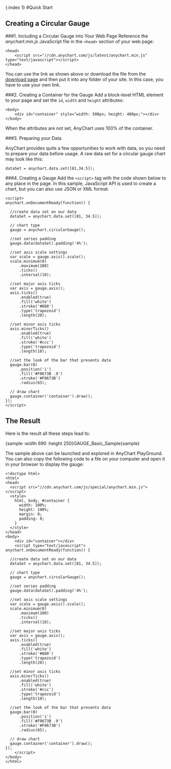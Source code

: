 {:index 1}
#Quick Start

## Creating a Circular Gauge
###1. Including a Circular Gauge into Your Web Page
Reference the _anychart.min.js_ JavaScript file in the `<head>` section of your web page: 

```
<head>
    <script src="//cdn.anychart.com/js/latest/anychart.min.js" type="text/javascript"></script> 
</head>
```

You can use the link as shown above or download the file from the [download page](../Quick_Start/Downloading_AnyChart) and then put it into any folder of your site. In this case, you have to use your own link.

###2. Creating a Container for the Gauge
Add a block-level HTML element to your page and set the `id`, `width` and `height` attributes:

```
<body>
    <div id="container" style="width: 500px; height: 400px;"></div>
</body>
```
When the attributes are not set, AnyChart uses 100% of the container.

###3. Preparing your Data

AnyChart provides quite a few opportunities to work with data, so you need to prepare your data before usage. A raw data set for a circular gauge chart may look like this:

```
dataSet = anychart.data.set([81,34.5]);
```

###4. Creating a Gauge
Add the `<script>` tag with the code shown below to any place in the page. In this sample, JavaScript API is used to create a chart, but you can also use JSON or XML format.

```
<script>
anychart.onDocumentReady(function() {
 
  //create data set on our data
  dataSet = anychart.data.set([81, 34.5]);
 
  // chart type
  gauge = anychart.circularGauge();
 
  //set series padding
  gauge.data(dataSet).padding('4%');
 
  //set axis scale settings
  var scale = gauge.axis().scale();
  scale.minimum(0)
      .maximum(100)
      .ticks()
      .interval(10);
 
  //set major axis ticks
  var axis = gauge.axis();
  axis.ticks()
      .enabled(true)
      .fill('white')
      .stroke('#888')
      .type('trapezoid')
      .length(20);
 
  //set minor axis ticks
  axis.minorTicks()
      .enabled(true)
      .fill('white')
      .stroke('#ccc')
      .type('trapezoid')
      .length(10);
 
  //set the look of the bar that presents data
  gauge.bar(0)
      .position('i')
      .fill('#F0673B .9')
      .stroke('#F0673B')
      .radius(65);
 
  // draw chart
  gauge.container('container').draw();
});
</script>
```
  
## The Result

Here is the result all these steps lead to:

{sample :width 690 :height 250}GAUGE\_Basic\_Sample{sample}

The sample above can be launched and explored in AnyChart PlayGround. You can also copy the following code to a file on your computer and open it in your browser to display the gauge:

```
<!doctype html>
<html>
<head>
  <script src="//cdn.anychart.com/js/special/anychart.min.js"></script>
  <style>
    html, body, #container {
      width: 100%;
      height: 100%;
      margin: 0;
      padding: 0;
    }
  </style>
</head>
<body>
    <div id="container"></div>
    <script type="text/javascript">
anychart.onDocumentReady(function() {
 
  //create data set on our data
  dataSet = anychart.data.set([81, 34.5]);
 
  // chart type
  gauge = anychart.circularGauge();
 
  //set series padding
  gauge.data(dataSet).padding('4%');
 
  //set axis scale settings
  var scale = gauge.axis().scale();
  scale.minimum(0)
      .maximum(100)
      .ticks()
      .interval(10);
 
  //set major axis ticks
  var axis = gauge.axis();
  axis.ticks()
      .enabled(true)
      .fill('white')
      .stroke('#888')
      .type('trapezoid')
      .length(20);
 
  //set minor axis ticks
  axis.minorTicks()
      .enabled(true)
      .fill('white')
      .stroke('#ccc')
      .type('trapezoid')
      .length(10);
 
  //set the look of the bar that presents data
  gauge.bar(0)
      .position('i')
      .fill('#F0673B .9')
      .stroke('#F0673B')
      .radius(65);
 
  // draw chart
  gauge.container('container').draw();
});
    </script>
</body>
</html>

```
